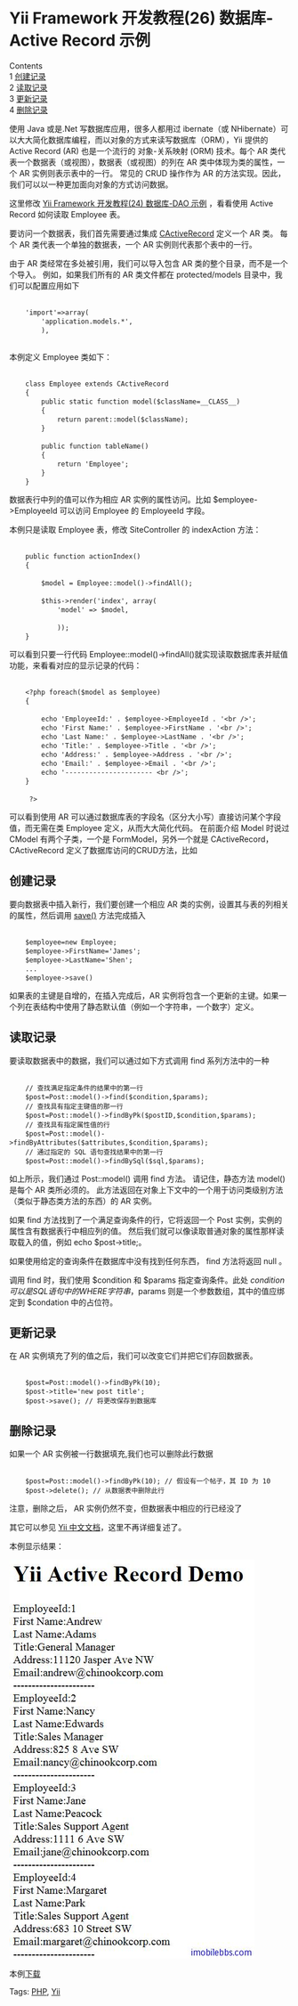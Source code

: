 # Yii Framework 开发教程(26) 数据库-Active Record 示例

  Contents  
1 [创建记录](http://www.imobilebbs.com/wordpress/archives/4047#)  
2 [读取记录](http://www.imobilebbs.com/wordpress/archives/4047#)  
3 [更新记录](http://www.imobilebbs.com/wordpress/archives/4047#)  
4 [删除记录](http://www.imobilebbs.com/wordpress/archives/4047#)

使用 Java 或是.Net 写数据库应用，很多人都用过 ibernate（或 NHibernate）可以大大简化数据库编程，而以对象的方式来读写数据库（ORM），Yii 提供的 Active Record (AR) 也是一个流行的 对象-关系映射 (ORM) 技术。每个 AR 类代表一个数据表（或视图），数据表（或视图）的列在 AR 类中体现为类的属性，一个 AR 实例则表示表中的一行。 常见的 CRUD 操作作为 AR 的方法实现。因此，我们可以以一种更加面向对象的方式访问数据。

这里修改 [Yii Framework 开发教程(24) 数据库-DAO 示例](the-DAO-database-examples.md) ，看看使用 Active Record 如何读取 Employee 表。

要访问一个数据表，我们首先需要通过集成 [CActiveRecord](http://www.yiiframework.com/doc/api/1.1/CActiveRecord) 定义一个 AR 类。 每个 AR 类代表一个单独的数据表，一个 AR 实例则代表那个表中的一行。

由于 AR 类经常在多处被引用，我们可以导入包含 AR 类的整个目录，而不是一个个导入。 例如，如果我们所有的 AR 类文件都在 protected/models 目录中，我们可以配置应用如下 

```

    'import'=>array(
    	'application.models.*',
    	), 
    
```

本例定义 Employee 类如下：

```

    class Employee extends CActiveRecord
    {
    	public static function model($className=__CLASS__)
    	{
    		return parent::model($className);
    	}
    
    	public function tableName()
    	{
    		return 'Employee';
    	}
    }

```

数据表行中列的值可以作为相应 AR 实例的属性访问。比如 $employee->EmployeeId 可以访问 Employee 的 EmployeeId 字段。

本例只是读取 Employee 表，修改 SiteController 的 indexAction 方法：

```

    public function actionIndex()
    {
    
    	$model = Employee::model()->findAll();
    
    	$this->render('index', array(
    		'model' => $model,
    
    		));
    }

```

可以看到只要一行代码 Employee::model()->findAll()就实现读取数据库表并赋值功能，来看看对应的显示记录的代码：

```

    <?php foreach($model as $employee)
    {
    
    	echo 'EmployeeId:' . $employee->EmployeeId . '<br />';
    	echo 'First Name:' . $employee->FirstName . '<br />';
    	echo 'Last Name:' . $employee->LastName . '<br />';
    	echo 'Title:' . $employee->Title . '<br />';
    	echo 'Address:' . $employee->Address . '<br />';
    	echo 'Email:' . $employee->Email . '<br />';
    	echo '---------------------- <br />';
    }
    
     ?>

```

可以看到使用 AR 可以通过数据库表的字段名（区分大小写）直接访问某个字段值，而无需在类 Employee 定义，从而大大简化代码。
在前面介绍 Model 时说过 CModel 有两个子类，一个是 FormModel，另外一个就是 CActiveRecord，CActiveRecord 定义了数据库访问的CRUD方法，比如

## 创建记录

要向数据表中插入新行，我们要创建一个相应 AR 类的实例，设置其与表的列相关的属性，然后调用 [save()](http://www.yiiframework.com/doc/api/1.1/CActiveRecord#save) 方法完成插入

```

    $employee=new Employee;
    $employee->FirstName='James';
    $employee->LastName='Shen';
    ...
    $employee->save()

```

如果表的主键是自增的，在插入完成后，AR 实例将包含一个更新的主键。如果一个列在表结构中使用了静态默认值（例如一个字符串，一个数字）定义。

## 读取记录

要读取数据表中的数据，我们可以通过如下方式调用 find 系列方法中的一种

```

    // 查找满足指定条件的结果中的第一行
    $post=Post::model()->find($condition,$params);
    // 查找具有指定主键值的那一行
    $post=Post::model()->findByPk($postID,$condition,$params);
    // 查找具有指定属性值的行
    $post=Post::model()->findByAttributes($attributes,$condition,$params);
    // 通过指定的 SQL 语句查找结果中的第一行
    $post=Post::model()->findBySql($sql,$params);

```

如上所示，我们通过 Post::model() 调用 find 方法。 请记住，静态方法 model() 是每个 AR 类所必须的。 此方法返回在对象上下文中的一个用于访问类级别方法（类似于静态类方法的东西）的 AR 实例。

如果 find 方法找到了一个满足查询条件的行，它将返回一个 Post 实例，实例的属性含有数据表行中相应列的值。 然后我们就可以像读取普通对象的属性那样读取载入的值，例如 echo $post->title;。

如果使用给定的查询条件在数据库中没有找到任何东西， find 方法将返回 null 。

调用 find 时，我们使用 $condition 和 $params 指定查询条件。此处 $condition 可以是 SQL 语句中的 WHERE 字符串，$params 则是一个参数数组，其中的值应绑定到 $condation 中的占位符。

## 更新记录

在 AR 实例填充了列的值之后，我们可以改变它们并把它们存回数据表。

```

    $post=Post::model()->findByPk(10);
    $post->title='new post title';
    $post->save(); // 将更改保存到数据库

```

## 删除记录

如果一个 AR 实例被一行数据填充,我们也可以删除此行数据

```

    $post=Post::model()->findByPk(10); // 假设有一个帖子，其 ID 为 10
    $post->delete(); // 从数据表中删除此行

```

注意，删除之后， AR 实例仍然不变，但数据表中相应的行已经没了

其它可以参见 [Yii 中文文档](http://www.yiiframework.com/doc/guide/1.1/zh_cn/database.ar)，这里不再详细复述了。

本例显示结果：

![picture26.1](images/26.1.jpg)

本例[下载](http://www.imobilebbs.com/download/yii/ActiveRecordDemo.zip)

Tags: [PHP](http://www.imobilebbs.com/wordpress/archives/tag/php), [Yii](http://www.imobilebbs.com/wordpress/archives/tag/yii)

